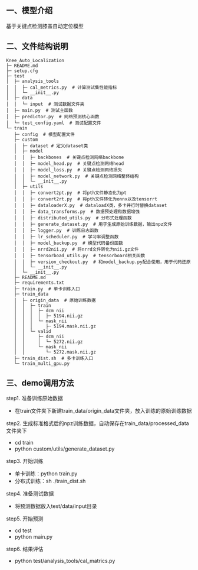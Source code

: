 ## 一、模型介绍
基于关键点检测膝盖自动定位模型

## 二、文件结构说明

```
Knee_Auto_Localization
├─ README.md
├─ setup.cfg
├─ test
│  ├─ analysis_tools
│  │  ├─ cal_metrics.py  # 计算测试集性能指标
│  │  └─ __init__.py 
│  ├─ data
│  │  └─ input  # 测试数据文件夹 
│  ├─ main.py  # 测试主函数
│  ├─ predictor.py  # 网络预测核心函数
│  └─ test_config.yaml  # 测试配置文件
└─ train
   ├─ config  # 模型配置文件
   ├─ custom
   │  ├─ dataset # 定义dataset类
   │  ├─ model
   │  │  ├─ backbones  # 关键点检测网络backbone
   │  │  ├─ model_head.py  # 关键点检测网络head
   │  │  ├─ model_loss.py  # 关键点检测网络损失
   │  │  ├─ model_network.py  # 关键点检测网络整体结构
   │  │  └─ __init__.py
   │  ├─ utils
   │  │  ├─ convert2pt.py  # 将pth文件静态化为pt
   │  │  ├─ convert2rt.py  # 将pth文件转化为onnx以及tensorrt
   │  │  ├─ dataloaderX.py  # dataloadX类，多卡并行时替换dataset
   │  │  ├─ data_transforms.py  # 数据预处理和数据增强
   │  │  ├─ distributed_utils.py  # 分布式处理函数
   │  │  ├─ generate_dataset.py  # 用于生成原始训练数据，输出npz文件
   │  │  ├─ logger.py  # 训练日志函数
   │  │  ├─ lr_scheduler.py  # 学习率调整函数
   │  │  ├─ model_backup.py  # 模型代码备份函数
   │  │  ├─ nrrd2nii.py  # 将nrrd文件转化为nii.gz文件
   │  │  ├─ tensorboad_utils.py  # tensorboard相关函数
   │  │  ├─ version_checkout.py  # 和model_backup.py配合使用，用于代码还原
   │  │  └─ __init__.py
   │  └─ __init__.py
   ├─ README.md
   ├─ requirements.txt
   ├─ train.py  # 单卡训练入口
   ├─ train_data
   │  ├─ origin_data  # 原始训练数据
   │  │  ├─ train
   │  │  │  ├─ dcm_nii
   │  │  │  │  ├─ 5194.nii.gz
   │  │  │  └─ mask_nii
   │  │  │     ├─ 5194.mask.nii.gz
   │  │  └─ valid
   │  │     ├─ dcm_nii
   │  │     │  └─ 5272.nii.gz
   │  │     └─ mask_nii
   │  │        └─ 5272.mask.nii.gz
   ├─ train_dist.sh  # 多卡训练入口
   └─ train_multi_gpu.py
```


## 三、demo调用方法

step1. 准备训练原始数据
   * 在train文件夹下新建train_data/origin_data文件夹，放入训练的原始训练数据

step2. 生成标准格式后的npz训练数据，自动保存在train_data/processed_data文件夹下
   * cd train
   * python custom/utils/generate_dataset.py

step3. 开始训练
   * 单卡训练：python train.py
   * 分布式训练：sh ./train_dist.sh
   
step4. 准备测试数据
   * 将预测数据放入test/data/input目录

step5. 开始预测
   * cd test
   * python main.py

step6. 结果评估
   * python test/analysis_tools/cal_matrics.py
